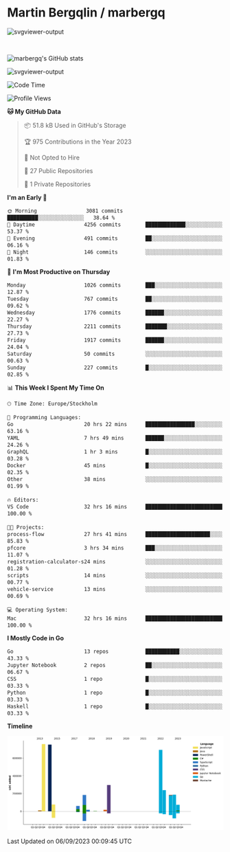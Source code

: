 # Martin Bergqlin / marbergq

![svgviewer-output](https://user-images.githubusercontent.com/2405410/206014777-22d41ecb-c24f-421d-b7d9-bba2cb5bb0de.svg)

<br>

<!--- [![Martin's Week](https://github-readme-stats.vercel.app/api/wakatime?username=marbergq&theme=dark)](https://github.com/anuraghazra/github-readme-stats) -->

![marbergq's GitHub stats](https://github-readme-stats.vercel.app/api?username=marbergq&count_private=true&show_icons=true)

![svgviewer-output](https://wakatime.com/badge/user/3f0a2069-6683-4e19-9a4a-7d21ea815067.svg)

<!--START_SECTION:waka-->
![Code Time](http://img.shields.io/badge/Code%20Time-3%2C286%20hrs%2010%20mins-blue)

![Profile Views](http://img.shields.io/badge/Profile%20Views-38-blue)

**🐱 My GitHub Data** 

> 📦 51.8 kB Used in GitHub's Storage 
 > 
> 🏆 975 Contributions in the Year 2023
 > 
> 🚫 Not Opted to Hire
 > 
> 📜 27 Public Repositories 
 > 
> 🔑 1 Private Repositories 
 > 
**I'm an Early 🐤** 

```text
🌞 Morning                3081 commits        ██████████░░░░░░░░░░░░░░░   38.64 % 
🌆 Daytime                4256 commits        █████████████░░░░░░░░░░░░   53.37 % 
🌃 Evening                491 commits         ██░░░░░░░░░░░░░░░░░░░░░░░   06.16 % 
🌙 Night                  146 commits         ░░░░░░░░░░░░░░░░░░░░░░░░░   01.83 % 
```
📅 **I'm Most Productive on Thursday** 

```text
Monday                   1026 commits        ███░░░░░░░░░░░░░░░░░░░░░░   12.87 % 
Tuesday                  767 commits         ██░░░░░░░░░░░░░░░░░░░░░░░   09.62 % 
Wednesday                1776 commits        ██████░░░░░░░░░░░░░░░░░░░   22.27 % 
Thursday                 2211 commits        ███████░░░░░░░░░░░░░░░░░░   27.73 % 
Friday                   1917 commits        ██████░░░░░░░░░░░░░░░░░░░   24.04 % 
Saturday                 50 commits          ░░░░░░░░░░░░░░░░░░░░░░░░░   00.63 % 
Sunday                   227 commits         █░░░░░░░░░░░░░░░░░░░░░░░░   02.85 % 
```


📊 **This Week I Spent My Time On** 

```text
🕑︎ Time Zone: Europe/Stockholm

💬 Programming Languages: 
Go                       20 hrs 22 mins      ████████████████░░░░░░░░░   63.16 % 
YAML                     7 hrs 49 mins       ██████░░░░░░░░░░░░░░░░░░░   24.26 % 
GraphQL                  1 hr 3 mins         █░░░░░░░░░░░░░░░░░░░░░░░░   03.28 % 
Docker                   45 mins             █░░░░░░░░░░░░░░░░░░░░░░░░   02.35 % 
Other                    38 mins             ░░░░░░░░░░░░░░░░░░░░░░░░░   01.99 % 

🔥 Editors: 
VS Code                  32 hrs 16 mins      █████████████████████████   100.00 % 

🐱‍💻 Projects: 
process-flow             27 hrs 41 mins      █████████████████████░░░░   85.83 % 
pfcore                   3 hrs 34 mins       ███░░░░░░░░░░░░░░░░░░░░░░   11.07 % 
registration-calculator-s24 mins             ░░░░░░░░░░░░░░░░░░░░░░░░░   01.28 % 
scripts                  14 mins             ░░░░░░░░░░░░░░░░░░░░░░░░░   00.77 % 
vehicle-service          13 mins             ░░░░░░░░░░░░░░░░░░░░░░░░░   00.69 % 

💻 Operating System: 
Mac                      32 hrs 16 mins      █████████████████████████   100.00 % 
```

**I Mostly Code in Go** 

```text
Go                       13 repos            ███████████░░░░░░░░░░░░░░   43.33 % 
Jupyter Notebook         2 repos             ██░░░░░░░░░░░░░░░░░░░░░░░   06.67 % 
CSS                      1 repo              █░░░░░░░░░░░░░░░░░░░░░░░░   03.33 % 
Python                   1 repo              █░░░░░░░░░░░░░░░░░░░░░░░░   03.33 % 
Haskell                  1 repo              █░░░░░░░░░░░░░░░░░░░░░░░░   03.33 % 
```



**Timeline**

![Lines of Code chart](https://raw.githubusercontent.com/marbergq/marbergq/main/assets/bar_graph.png)


 Last Updated on 06/09/2023 00:09:45 UTC
<!--END_SECTION:waka-->
